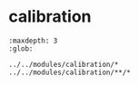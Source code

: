# calibration

```{toctree}
:maxdepth: 3
:glob:

../../modules/calibration/*
../../modules/calibration/**/*
```
